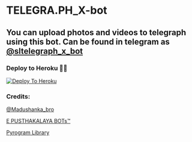 # TELEGRA.PH_X-bot

## You can upload photos and videos to telegraph using this bot. Can be found in telegram as [@sltelegraph_x_bot](http://t.me/sltelegraph_x_bot)

### Deploy to Heroku 🏃‍♂

[![Deploy To Heroku](https://www.herokucdn.com/deploy/button.svg)](https://heroku.com/deploy?template=https://github.com/epusthakalaya/TELEGRA.PH_X-bot)

### Credits:

[@Madushanka_bro](https://t.me/Madushanka_bro)

[E PUSTHAKALAYA BOTs™](https://t.me/epusthakalaya_bots)

[Pyrogram Library](https://github.com/pyrogram/pyrogram)


